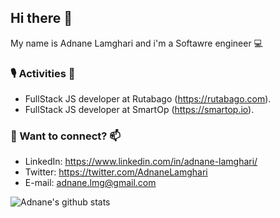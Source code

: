 
<!--
**adnanelamghari/adnanelamghari** is a ✨ _special_ ✨ repository because its `README.md` (this file) appears on your GitHub profile.

Here are some ideas to get you started:

- 🔭 I’m currently working on ...
- 🌱 I’m currently learning ...
- 👯 I’m looking to collaborate on ...
- 🤔 I’m looking for help with ...
- 💬 Ask me about ...
- 📫 How to reach me: ...
- 😄 Pronouns: ...
- ⚡ Fun fact: ...
-->

## Hi there 👋

My name is Adnane Lamghari and i'm a Softawre engineer 💻


### 🎙️ Activities 👯 
*  FullStack JS developer at Rutabago (https://rutabago.com).
*  FullStack JS developer at SmartOp (https://smartop.io).

### 💬 Want to connect? 📫
* LinkedIn: https://www.linkedin.com/in/adnane-lamghari/
* Twitter: https://twitter.com/AdnaneLamghari
* E-mail: adnane.lmg@gmail.com

![Adnane's github stats](https://github-readme-stats.vercel.app/api?username=adnanelamghari&show_icons=true)
